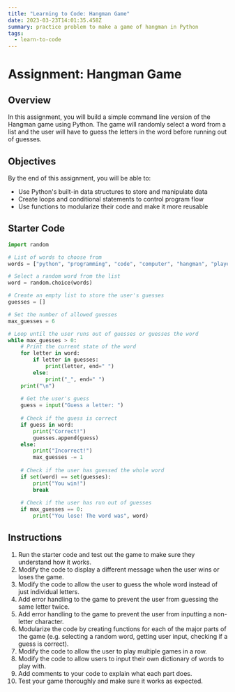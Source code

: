 ```yaml
---
title: "Learning to Code: Hangman Game"
date: 2023-03-23T14:01:35.458Z
summary: practice problem to make a game of hangman in Python
tags:
  - learn-to-code
---
```

# Assignment: Hangman Game
## Overview
In this assignment, you will build a simple command line version of the Hangman game using Python. The game will randomly select a word from a list and the user will have to guess the letters in the word before running out of guesses.

## Objectives
By the end of this assignment, you will be able to:

- Use Python's built-in data structures to store and manipulate data
- Create loops and conditional statements to control program flow
- Use functions to modularize their code and make it more reusable

## Starter Code
```python
import random

# List of words to choose from
words = ["python", "programming", "code", "computer", "hangman", "player", "apple"]

# Select a random word from the list
word = random.choice(words)

# Create an empty list to store the user's guesses
guesses = []

# Set the number of allowed guesses
max_guesses = 6

# Loop until the user runs out of guesses or guesses the word
while max_guesses > 0:
    # Print the current state of the word
    for letter in word:
        if letter in guesses:
            print(letter, end=" ")
        else:
            print("_", end=" ")
    print("\n")
    
    # Get the user's guess
    guess = input("Guess a letter: ")
    
    # Check if the guess is correct
    if guess in word:
        print("Correct!")
        guesses.append(guess)
    else:
        print("Incorrect!")
        max_guesses -= 1
    
    # Check if the user has guessed the whole word
    if set(word) == set(guesses):
        print("You win!")
        break
    
    # Check if the user has run out of guesses
    if max_guesses == 0:
        print("You lose! The word was", word)

```

## Instructions
1. Run the starter code and test out the game to make sure they understand how it works.
2. Modify the code to display a different message when the user wins or loses the game.
3. Modify the code to allow the user to guess the whole word instead of just individual letters.
4. Add error handling to the game to prevent the user from guessing the same letter twice.
5. Add error handling to the game to prevent the user from inputting a non-letter character.
6. Modularize the code by creating functions for each of the major parts of the game (e.g. selecting a random word, getting user input, checking if a guess is correct).
7. Modify the code to allow the user to play multiple games in a row.
8. Modify the code to allow users to input their own dictionary of words to play with.
9. Add comments to your code to explain what each part does.
10. Test your game thoroughly and make sure it works as expected.
